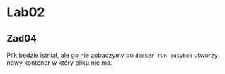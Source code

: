 # Lab02

## Zad04

Plik będzie istniał, ale go nie zobaczymy bo ``docker run busybox`` utworzy nowy kontener w który pliku nie ma.
